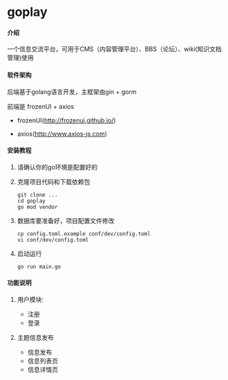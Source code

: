 # goplay

#### 介绍
一个信息交流平台，可用于CMS（内容管理平台）、BBS（论坛）、wiki(知识文档管理)使用

#### 软件架构
后端基于golang语言开发，主框架由gin + gorm

前端是 frozenUI + axios

- frozenUI(http://frozenui.github.io/)

- axios(http://www.axios-js.com)


#### 安装教程

1. 请确认你的go环境是配置好的

   

2. 克隆项目代码和下载依赖包

   ```
   git clone ...
   cd goplay
   go mod vendor
   ```

   

3. 数据库要准备好，项目配置文件修改

   ```
   cp config.toml.example conf/dev/config.toml
   vi conf/dev/config.toml
   ```

4.  启动运行

    `go run main.go`

#### 功能说明

1. 用户模块: 

   - 注册
   - 登录

2. 主题信息发布

   - 信息发布
   - 信息列表页
   - 信息详情页

   

